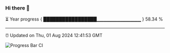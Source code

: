 ### Hi there 👋

⏳ Year progress { █████████████████▁▁▁▁▁▁▁▁▁▁▁▁▁ } 58.34 %

---

⏰ Updated on Thu, 01 Aug 2024 12:41:53 GMT

![Progress Bar CI](https://github.com/ZhaoGui/ZhaoGui/workflows/Progress%20Bar%20CI/badge.svg)
